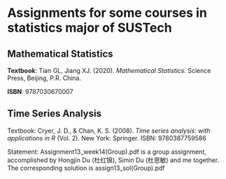 # Assignments for some courses in statistics major of SUSTech 

## Mathematical Statistics
**Textbook**: Tian GL, Jiang XJ. (2020). *Mathematical Statistics*. Science Press, Beijing, P.R. China.

**ISBN**: 9787030670007

## Time Series Analysis
Textbook: Cryer, J. D., & Chan, K. S. (2008). *Time series analysis: with applications in R* (Vol. 2). New York: Springer.
ISBN: 9780387759586

Statement: Assignment13_week14(Group).pdf is a group assignment, accomplished by Hongjin Du (杜红锦), Simin Du (杜思敏) and me together. The corresponding solution is assign13_sol(Group).pdf
